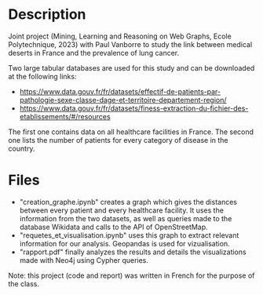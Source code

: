# Description
Joint project (Mining, Learning and Reasoning on Web Graphs, Ecole Polytechnique, 2023) with Paul Vanborre to study the link between medical deserts in France and the prevalence of lung cancer.

Two large tabular databases are used for this study and can be downloaded at the following links:
- https://www.data.gouv.fr/fr/datasets/effectif-de-patients-par-pathologie-sexe-classe-dage-et-territoire-departement-region/
- https://www.data.gouv.fr/fr/datasets/finess-extraction-du-fichier-des-etablissements/#/resources

The first one contains data on all healthcare facilities in France. The second one lists the number of patients for every category of disease in the country.

# Files
- "creation_graphe.ipynb" creates a graph which gives the distances between every patient and every healthcare facility. It uses the information from the two datasets, as well as queries made to the database Wikidata and calls to the API of OpenStreetMap.
- "requetes_et_visualisation.ipynb" uses this graph to extract relevant information for our analysis. Geopandas is used for vizualisation.
- "rapport.pdf" finally analyzes the results and details the visualizations made with Neo4j using Cypher queries.

Note: this project (code and report) was written in French for the purpose of the class.
